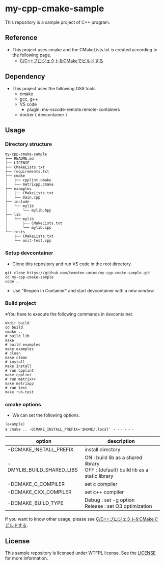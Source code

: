 # my-cpp-cmake-sample

This repository is a sample project of C++ program.

## Reference

- This project uses cmake and the CMakeLists.txt is created according to the following page.
  - [C/C++プロジェクトをCMakeでビルドする](https://qiita.com/Hiroya_W/items/049bfb4c6ad3dfe6ff0c)

## Dependency

- This project uses the following OSS tools.
  - cmake
  - gcc, g++
  - VS code
    - plugin: ms-vscode-remote.remote-containers
  - docker ( devcontainer )

## Usage

### Directory structure

```shell
my-cpp-cmake-sample
├── README.md
├── LICENSE
├── CMakeLists.txt
├── requirements.txt
├── cmake
│   ├── cpplint.cmake
│   └── metrixpp.cmake
├── examples
│   ├── CMakeLists.txt
│   └── main.cpp
├── include
│   └── mylib
│       └── mylib.hpp
├── lib
│   └── mylib
│       ├── CMakeLists.txt
│       └── mylib.cpp
└── tests
    ├── CMakeLists.txt
    └── unit-test.cpp
```

### Setup devcontainer

- Clone this repository and run VS code in the root directory.

```shell
git clone https://github.com/tomoten-umino/my-cpp-cmake-sample.git
cd my-cpp-cmake-sample
code .
```

- Use "Reopen in Container" and start devcontainer with a new window.

### Build project

※You have to execute the following commands in devcontainer.

```shell
mkdir build
cd build
cmake ..
# build lib
make
# build examples
make examples
# clean
make clean
# install
make install
# run cpplint
make cpplint
# run metrix++
make metrixpp
# run test
make run-test
```

### cmake options

- We can set the following options.

```shell
(example)
$ cmake .. -DCMAKE_INSTALL_PREFIX='$HOME/.local' ・・・・・・
```

| option | description |
| --- | --- |
| -DCMAKE_INSTALL_PREFIX | install directory |
| -DMYLIB_BUILD_SHARED_LIBS | ON : build lib as a shared library <br> OFF : (default) build lib as a static library |
| -DCMAKE_C_COMPILER | set c compiler |
| -DCMAKE_CXX_COMPILER | set c++ compiler
| -DCMAKE_BUILD_TYPE | Debug : set -g option <br> Release : set O3 optimization |

If you want to know other usage, please see [C/C++プロジェクトをCMakeでビルドする](https://qiita.com/Hiroya_W/items/049bfb4c6ad3dfe6ff0c).

## License

This sample repository is licensed under WTFPL license. See the [LICENSE](/LICENSE) for more information.

